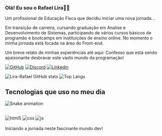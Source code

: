 
### Olá! Eu sou o Rafael Lira🖐🏽

Um profissional de Educação Físca que decidiu iniciar uma nova jornada...

Em transição de carreira, cursando graduação em Analise e Desenvolvimento de Sistemas, participando de vários cursos básicos de programão e bootcamps em instituições de ensino online. No momento o minha jornada está focada na área do Front-end.

Um breve relato de minhas experiências até aqui: Confesso que está sendo apaixonante desbravar este vasto mundo da programação!

[![GitHub](https://img.shields.io/badge/GitHub-100000?style=for-the-badge&logo=github&logoColor=white
)](https://github.com/lira-rafael)
[![Discord](https://img.shields.io/badge/Discord-7289DA?style=for-the-badge&logo=discord&logoColor=white
)](https://discord.com/channels/lira-rafael#4380)
[![Linkedin](https://img.shields.io/badge/LinkedIn-0077B5?style=for-the-badge&logo=linkedin&logoColor=white
)](https://www.linkedin.com/in/rafael-lirap/)

![Lira-Rafael GitHub stats](https://github-readme-stats.vercel.app/api?username=lira-rafael&show_icons=true&theme=dracula)
![Top Langs](https://github-readme-stats.vercel.app/api/top-langs/?username=lira-rafael&size_weight=0.5&count_weight=0.5)

## Tecnologias que uso no meu dia
![Snake animation](https://github.com/lira-rafael/lira-rafael/blob/output/github-contribution-grid-snake.svg)


<div style="display: inline_block"><br/>
 <img aling="center" alt="html5" src="https://img.shields.io/badge/HTML5-E34F26?style=for-the-badge&logo=html5&logoColor=white" />
<img aling="center" alt="css" src="https://img.shields.io/badge/CSS3-1572B6?style=for-the-badge&logo=css3&logoColor=white" />
<img aling="center" alt="js" src="https://img.shields.io/badge/JavaScript-323330?style=for-the-badge&logo=javascript&logoColor=F7DF1E" />
</div>
<br>
Iniciando a jornada neste fascinante mundo dev!

